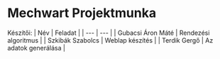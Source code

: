 # Mechwart Projektmunka
Készítői: 
| Név     | Feladat |
| ---      | ---       |
| Gubacsi Áron Máté | Rendezési algoritmus |
| Szkibák Szabolcs     | Weblap készítés |
| Terdik Gergő     | Az adatok generálása |
